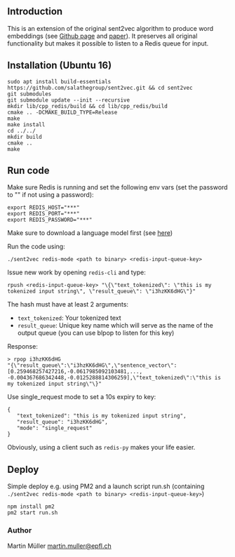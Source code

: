 ## Introduction
This is an extension of the original sent2vec algorithm to produce word embeddings (see [Github page](https://github.com/epfml/sent2vec) and [paper](https://arxiv.org/abs/1703.02507)). It preserves all original functionality but makes it possible to listen to a Redis queue for input.

## Installation (Ubuntu 16)
```
sudo apt install build-essentials
https://github.com/salathegroup/sent2vec.git && cd sent2vec
git submodules
git submodule update --init --recursive
mkdir lib/cpp_redis/build && cd lib/cpp_redis/build
cmake .. -DCMAKE_BUILD_TYPE=Release
make 
make install
cd ../../
mkdir build
cmake ..
make
```

## Run code
Make sure Redis is running and set the following env vars (set the password to "" if not using a password):
```
export REDIS_HOST="***"
export REDIS_PORT="***"
export REDIS_PASSWORD="***"
```
Make sure to download a language model first (see [here](https://github.com/epfml/sent2vec#downloading-pre-trained-models))

Run the code using:
```
./sent2vec redis-mode <path to binary> <redis-input-queue-key>
```

Issue new work by opening `redis-cli` and type:
```
rpush <redis-input-queue-key> "\{\"text_tokenized\": \"this is my tokenized input string\", \"result_queue\": \"i3hzKK6dHG\"}"
```
The hash must have at least 2 arguments: 
* `text_tokenized`: Your tokenized text
* `result_queue`: Unique key name which will serve as the name of the output queue (you can use blpop to listen for this key)

Response:
```
> rpop i3hzKK6dHG
"{\"result_queue\":\"i3hzKK6dHG\",\"sentence_vector\":[0.259468257427216,-0.0617985092103481,..., -0.004367686342448,-0.0125288814306259],\"text_tokenized\":\"this is my tokenized input string\"\}"
```
Use single_request mode to set a 10s expiry to key:
```
{
   "text_tokenized": "this is my tokenized input string",
   "result_queue": "i3hzKK6dHG",
   "mode": "single_request"
}
```
Obviously, using a client such as `redis-py` makes your life easier.

## Deploy
Simple deploy e.g. using PM2 and a launch script run.sh (containing `./sent2vec redis-mode <path to binary> <redis-input-queue-key>`)
```
npm install pm2
pm2 start run.sh
```

### Author
Martin Müller martin.muller@epfl.ch
